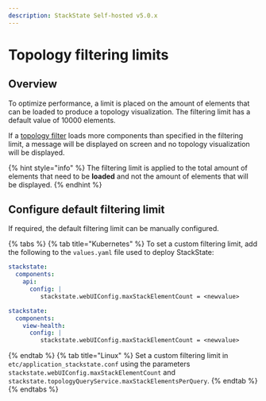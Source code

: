 ```yaml
---
description: StackState Self-hosted v5.0.x 
---
```


# Topology filtering limits

## Overview

To optimize performance, a limit is placed on the amount of elements that can be loaded to produce a topology visualization. The filtering limit has a default value of 10000 elements.

If a [topology filter](/use/stackstate-ui/filters.md) loads more components than specified in the filtering limit, a message will be displayed on screen and no topology visualization will be displayed.

{% hint style="info" %}
The filtering limit is applied to the total amount of elements that need to be **loaded** and not the amount of elements that will be displayed.
{% endhint %}

## Configure default filtering limit

If required, the default filtering limit can be manually configured. 

{% tabs %}
{% tab title="Kubernetes" %}
To set a custom filtering limit, add the following to the `values.yaml` file used to deploy StackState:
```yaml
stackstate:
  components:
    api:
      config: |
         stackstate.webUIConfig.maxStackElementCount = <newvalue>

stackstate:
  components:
    view-health:
      config: |
         stackstate.webUIConfig.maxStackElementCount = <newvalue>
```
{% endtab %}
{% tab title="Linux" %}
Set a custom filtering limit in `etc/application_stackstate.conf` using the parameters `stackstate.webUIConfig.maxStackElementCount` and `stackstate.topologyQueryService.maxStackElementsPerQuery`.
{% endtab %}
{% endtabs %}
